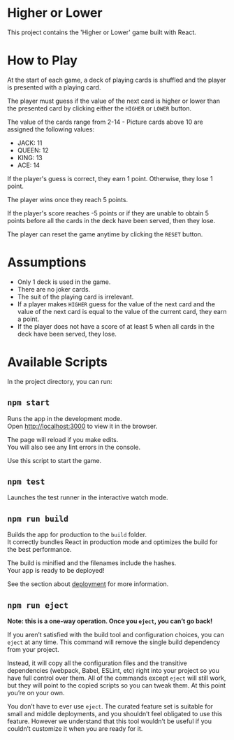 # Higher or Lower

This project contains the 'Higher or Lower' game built with React.

# How to Play

At the start of each game, a deck of playing cards is shuffled and
the player is presented with a playing card. 

The player must guess if the value of the next card is higher 
or lower than the presented card by clicking either the `HIGHER` or `LOWER` button.

The value of the cards range from 2-14 - Picture cards above 10 are assigned the following values:
- JACK: 11
- QUEEN: 12
- KING: 13
- ACE: 14

If the player's guess is correct, they earn 1 point. Otherwise, they lose 1 point.

The player wins once they reach 5 points.

If the player's score reaches -5 points or if they are unable to obtain 5 points before
all the cards in the deck have been served, then they lose. 

The player can reset the game anytime by clicking the `RESET` button.

# Assumptions
- Only 1 deck is used in the game.
- There are no joker cards.
- The suit of the playing card is irrelevant.
- If a player makes `HIGHER` guess for the value of the next card and the value of the next card is
  equal to the value of the current card, they earn a point.
- If the player does not have a score of at least 5 when all cards in the deck have been served, they lose.

# Available Scripts

In the project directory, you can run:

## `npm start`

Runs the app in the development mode.\
Open [http://localhost:3000](http://localhost:3000) to view it in the browser.

The page will reload if you make edits.\
You will also see any lint errors in the console.

Use this script to start the game.

## `npm test`

Launches the test runner in the interactive watch mode.

## `npm run build`

Builds the app for production to the `build` folder.\
It correctly bundles React in production mode and optimizes the build for the best performance.

The build is minified and the filenames include the hashes.\
Your app is ready to be deployed!

See the section about [deployment](https://facebook.github.io/create-react-app/docs/deployment) for more information.

## `npm run eject`

**Note: this is a one-way operation. Once you `eject`, you can’t go back!**

If you aren’t satisfied with the build tool and configuration choices, you can `eject` at any time. This command will remove the single build dependency from your project.

Instead, it will copy all the configuration files and the transitive dependencies (webpack, Babel, ESLint, etc) right into your project so you have full control over them. All of the commands except `eject` will still work, but they will point to the copied scripts so you can tweak them. At this point you’re on your own.

You don’t have to ever use `eject`. The curated feature set is suitable for small and middle deployments, and you shouldn’t feel obligated to use this feature. However we understand that this tool wouldn’t be useful if you couldn’t customize it when you are ready for it.
